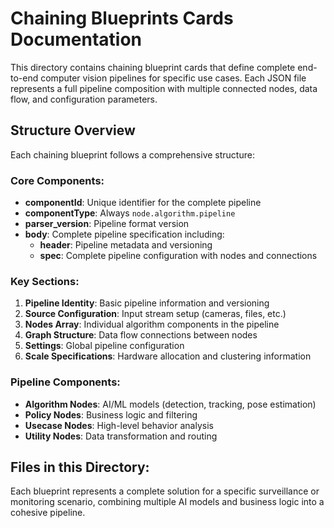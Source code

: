 # Chaining Blueprints Cards Documentation

This directory contains chaining blueprint cards that define complete end-to-end computer vision pipelines for specific use cases. Each JSON file represents a full pipeline composition with multiple connected nodes, data flow, and configuration parameters.

## Structure Overview

Each chaining blueprint follows a comprehensive structure:

### Core Components:
- **componentId**: Unique identifier for the complete pipeline
- **componentType**: Always `node.algorithm.pipeline`
- **parser_version**: Pipeline format version
- **body**: Complete pipeline specification including:
  - **header**: Pipeline metadata and versioning
  - **spec**: Complete pipeline configuration with nodes and connections

### Key Sections:
1. **Pipeline Identity**: Basic pipeline information and versioning
2. **Source Configuration**: Input stream setup (cameras, files, etc.)
3. **Nodes Array**: Individual algorithm components in the pipeline
4. **Graph Structure**: Data flow connections between nodes
5. **Settings**: Global pipeline configuration
6. **Scale Specifications**: Hardware allocation and clustering information

### Pipeline Components:
- **Algorithm Nodes**: AI/ML models (detection, tracking, pose estimation)
- **Policy Nodes**: Business logic and filtering
- **Usecase Nodes**: High-level behavior analysis
- **Utility Nodes**: Data transformation and routing

## Files in this Directory:

Each blueprint represents a complete solution for a specific surveillance or monitoring scenario, combining multiple AI models and business logic into a cohesive pipeline.
